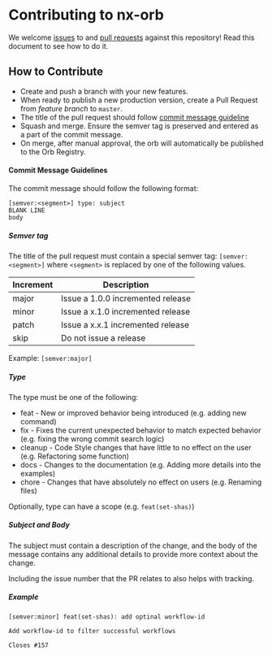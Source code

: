 # Contributing to nx-orb

We welcome [issues](https://github.com/nrwl/nx-orb/issues) to and [pull requests](https://github.com/nrwl/nx-orb/pulls) against this repository! Read this document to see how to do it.

## How to Contribute
* Create and push a branch with your new features.
* When ready to publish a new production version, create a Pull Request from _feature branch_ to `master`.
* The title of the pull request should follow [commit message guideline](#commit-message-guideline)
* Squash and merge. Ensure the semver tag is preserved and entered as a part of the commit message.
* On merge, after manual approval, the orb will automatically be published to the Orb Registry.

#### Commit Message Guidelines

The commit message should follow the following format:

```
[semver:<segment>] type: subject
BLANK LINE
body
```

##### Semver tag

The title of the pull request must contain a special semver tag: `[semver:<segment>]` where `<segment>` is replaced by one of the following values.

| Increment | Description|
| ----------| -----------|
| major     | Issue a 1.0.0 incremented release|
| minor     | Issue a x.1.0 incremented release|
| patch     | Issue a x.x.1 incremented release|
| skip      | Do not issue a release|

Example: `[semver:major]`

##### Type

The type must be one of the following:

- feat - New or improved behavior being introduced (e.g. adding new command)
- fix - Fixes the current unexpected behavior to match expected behavior (e.g. fixing the wrong commit search logic)
- cleanup - Code Style changes that have little to no effect on the user (e.g. Refactoring some function)
- docs - Changes to the documentation (e.g. Adding more details into the examples)
- chore - Changes that have absolutely no effect on users (e.g. Renaming files)

Optionally, type can have a scope (e.g. `feat(set-shas)`)

##### Subject and Body

The subject must contain a description of the change, and the body of the message contains any additional details to provide more context about the change.

Including the issue number that the PR relates to also helps with tracking.

##### Example

```
[semver:minor] feat(set-shas): add optinal workflow-id

Add workflow-id to filter successful workflows

Closes #157
```
